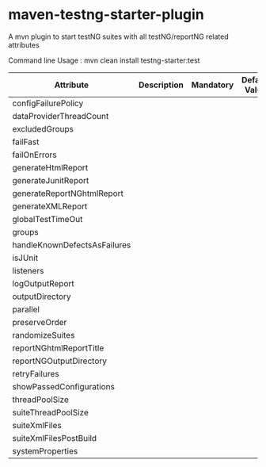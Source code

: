 # maven-testng-starter-plugin

A mvn plugin to start testNG suites with all testNG/reportNG related attributes

Command line Usage : mvn clean install testng-starter:test

| Attribute | Description | Mandatory | Default Value |
|-----------|-------------|-----------|---------------|
|configFailurePolicy           |             |           |               |
|dataProviderThreadCount       |             |           |               |
|excludedGroups                |             |           |               |
|failFast                      |             |           |               |
|failOnErrors                  |             |           |               |
|generateHtmlReport            |             |           |               |
|generateJunitReport           |             |           |               |
|generateReportNGhtmlReport    |             |           |               |
|generateXMLReport             |             |           |               |
|globalTestTimeOut             |             |           |               |
|groups                        |             |           |               |
|handleKnownDefectsAsFailures  |             |           |               |
|isJUnit                       |             |           |               |
|listeners                     |             |           |               |
|logOutputReport               |             |           |               |
|outputDirectory               |             |           |               |
|parallel                      |             |           |               |
|preserveOrder                 |             |           |               |
|randomizeSuites               |             |           |               |
|reportNGhtmlReportTitle       |             |           |               |
|reportNGOutputDirectory       |             |           |               |
|retryFailures                 |             |           |               |
|showPassedConfigurations      |             |           |               |
|threadPoolSize                |             |           |               |
|suiteThreadPoolSize           |             |           |               |
|suiteXmlFiles                 |             |           |               |
|suiteXmlFilesPostBuild        |             |           |               |
|systemProperties              |             |           |               |
